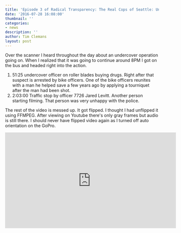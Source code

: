 ```yaml
---
title: 'Episode 3 of Radical Transparency: The Real Cops of Seattle: Undercovers caught on camera'
date: '2016-07-28 16:08:00'
thumbnail: ''
categories:
- news
description: ''
author: Tim Clemans
layout: post
---
```

Over the scanner I heard throughout the day about an undercover operation going on. When I realized that it was going to continue around 8PM I got on the bus and headed right into the action. 

1. 51:25 undercover officer on roller blades buying drugs. Right after that suspect is arrested by bike officers. One of the bike officers reunites with a man he helped save a few years ago by applying a tourniquet after the man had been shot.
2. 2:03:00 Traffic stop by officer 7726 Jared Levitt. Another person starting filming. That person was very unhappy with the police.

The rest of the video is messed up. It got flipped. I thought I had unflipped it using FFMPEG. After viewing on Youtube there's only gray frames but audio is still there. I should never have flipped video again as I turned off auto orientation on the GoPro.

<iframe width="560" height="315" src="https://www.youtube.com/embed/ZYfy3P20VdQ" frameborder="0" allowfullscreen></iframe>
